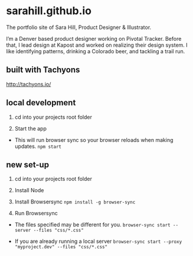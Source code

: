 # sarahill.github.io
The portfolio site of Sara Hill, Product Designer & Illustrator.

I’m a Denver based product designer working on Pivotal Tracker. Before that, I lead design at
Kapost and worked on realizing their design system. I like identifying patterns, drinking a
Colorado beer, and tackling a trail run.

## built with Tachyons
http://tachyons.io/

## local development
1. cd into your projects root folder

2. Start the app
  - This will run browser sync so your browser reloads when making updates.
  `npm start`
  
## new set-up
1. cd into your projects root folder

2. Install Node

3. Install Browsersync
  `npm install -g browser-sync`

4. Run Browsersync
  - The files specified may be different for you.
  `browser-sync start --server --files "css/*.css"`

  - If you are already running a local server
  `browser-sync start --proxy "myproject.dev" --files "css/*.css"`
